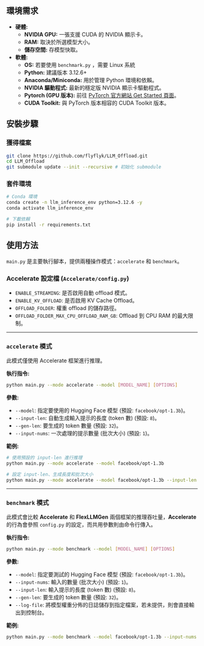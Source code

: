 ## 環境需求

*   **硬體:**
    *   **NVIDIA GPU:** 一張支援 CUDA 的 NVIDIA 顯示卡。
    *   **RAM:** 取決於所選模型大小。
    *   **儲存空間:** 存模型快取。
*   **軟體:**
    *   **OS:** 若要使用 `benchmark.py` ，需要 Linux 系統
    *   **Python:** 建議版本 3.12.6+
    *   **Anaconda/Miniconda:** 用於管理 Python 環境和依賴。
    *   **NVIDIA 驅動程式:** 最新的穩定版 NVIDIA 顯示卡驅動程式。
    *   **Pytorch (GPU 版本):** 前往 [PyTorch 官方網站 Get Started 頁面](https://pytorch.org/get-started/locally/)。
    *   **CUDA Toolkit:** 與 PyTorch 版本相容的 CUDA Toolkit 版本。

## 安裝步驟

### 獲得檔案

```bash
git clone https://github.com/flyflyk/LLM_Offload.git
cd LLM_Offload
git submodule update --init --recursive # 初始化 submodule
```

### 套件環境

```bash
# Conda 環境
conda create -n llm_inference_env python=3.12.6 -y
conda activate llm_inference_env

# 下載依賴
pip install -r requirements.txt
```

## 使用方法

`main.py` 是主要執行腳本，提供兩種操作模式：`accelerate` 和 `benchmark`。

### Accelerate 設定檔 (`Accelerate/config.py`)

*   `ENABLE_STREAMING`: 是否啟用自動 offload 模式。
*   `ENABLE_KV_OFFLOAD`: 是否啟用 KV Cache Offload。
*   `OFFLOAD_FOLDER`: 權重 offload 的儲存路徑。
*   `OFFLOAD_FOLDER_MAX_CPU_OFFLOAD_RAM_GB`: Offload 到 CPU RAM 的最大限制。

---

### `accelerate` 模式

此模式僅使用 Accelerate 框架進行推理。

**執行指令:**

```bash
python main.py --mode accelerate --model [MODEL_NAME] [OPTIONS]
```

**參數:**

*   `--model`: 指定要使用的 Hugging Face 模型 (預設: `facebook/opt-1.3b`)。
*   `--input-len`: 自動生成輸入提示的長度 (token 數) (預設: `8`)。
*   `--gen-len`: 要生成的 token 數量 (預設: `32`)。
*   `--input-nums`: 一次處理的提示數量 (批次大小) (預設: `1`)。

**範例:**

```bash
# 使用預設的 input-len 進行推理
python main.py --mode accelerate --model facebook/opt-1.3b

# 設定 input-len、生成長度和批次大小
python main.py --mode accelerate --model facebook/opt-1.3b --input-len 64 --gen-len 64 --input-nums 2
```
---

### `benchmark` 模式

此模式會比較 **Accelerate** 和 **FlexLLMGen** 兩個框架的推理吞吐量，**Accelerate** 的行為會參照 `config.py` 的設定，而共用參數則由命令行傳入。

**執行指令:**

```bash
python main.py --mode benchmark --model [MODEL_NAME] [OPTIONS]
```

**參數:**

*   `--model`: 指定要測試的 Hugging Face 模型 (預設: `facebook/opt-1.3b`)。
*   `--input-nums`: 輸入的數量 (批次大小) (預設: `1`)。
*   `--input-len`: 輸入提示的長度 (token 數) (預設: `8`)。
*   `--gen-len`: 要生成的 token 數量 (預設: `32`)。
*   `--log-file`: 將模型權重分佈的日誌儲存到指定檔案，若未提供，則會直接輸出到控制台。

**範例:**

```bash
python main.py --mode benchmark --model facebook/opt-1.3b --input-nums 4 --input-len 32 --gen-len 64 --log-file log.log
```
